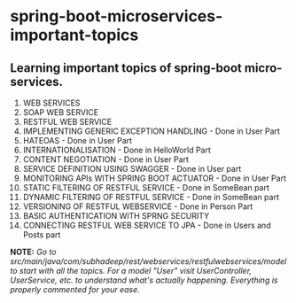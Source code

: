 # spring-boot-microservices-important-topics
## Learning important topics of spring-boot micro-services.
1. WEB SERVICES
2. SOAP WEB SERVICE
3. RESTFUL WEB SERVICE
4. IMPLEMENTING GENERIC EXCEPTION HANDLING - Done in User Part
5. HATEOAS - Done in User Part
6. INTERNATIONALISATION - Done in HelloWorld Part
7. CONTENT NEGOTIATION - Done in User Part
8. SERVICE DEFINITION USING SWAGGER - Done in User part
9. MONITORING APIs WITH SPRING BOOT ACTUATOR - Done in User Part
10. STATIC FILTERING OF RESTFUL SERVICE - Done in SomeBean part
11. DYNAMIC FILTERING OF RESTFUL SERVICE - Done in SomeBean part
12. VERSIONING OF RESTFUL WEBSERVICE - Done in Person Part
13. BASIC AUTHENTICATION WITH SPRNG SECURITY
14. CONNECTING RESTFUL WEB SERVICE TO JPA - Done in Users and Posts part

__NOTE:__ _Go to src/main/java/com/subhadeep/rest/webservices/restfulwebservices/model to start with all the topics. For a model "User" visit UserController, UserService, etc. to understand what's actually happening. Everything is properly commented for your ease._
